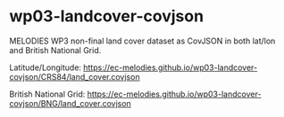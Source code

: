 # wp03-landcover-covjson

MELODIES WP3 non-final land cover dataset as CovJSON in both lat/lon and British National Grid.


Latitude/Longitude: https://ec-melodies.github.io/wp03-landcover-covjson/CRS84/land_cover.covjson

British National Grid: https://ec-melodies.github.io/wp03-landcover-covjson/BNG/land_cover.covjson